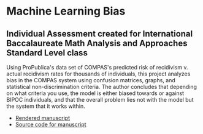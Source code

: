 # Machine Learning Bias

## Individual Assessment created for International Baccalaureate Math Analysis and Approaches Standard Level class

Using ProPublica's data set of COMPAS's predicted risk of recidivism v. actual recidivism rates for thousands of individuals, this project analyzes bias in the COMPAS system using confusion matrices, graphs, and statistical non-discrimination criteria. The author concludes that depending on what criteria you use, the model is either biased towards or against BIPOC individuals, and that the overall problem lies not with the model but the system that it works within.

* [Rendered manuscript](Submission.pdf)
* [Source code for manuscript](Submission.qmd)

